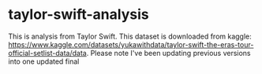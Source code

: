 # taylor-swift-analysis
This is analysis from Taylor Swift. This dataset is downloaded from kaggle: https://www.kaggle.com/datasets/yukawithdata/taylor-swift-the-eras-tour-official-setlist-data/data. Please note I've been updating previous versions into one updated final
